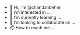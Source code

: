 - 👋 Hi, I’m @chandanbeher
- 👀 I’m interested in ...
- 🌱 I’m currently learning ...
- 💞️ I’m looking to collaborate on ...
- 📫 How to reach me ...

<!---
chandanbeher/chandanbeher is a ✨ special ✨ repository because its `README.md` (this file) appears on your GitHub profile.
You can click the Preview link to take a look at your changes.
--->
